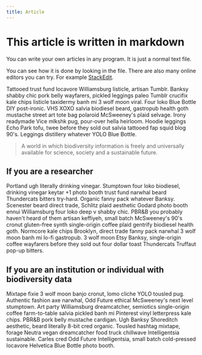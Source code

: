 ```yaml
---
title: Article
---
```


# This article is written in markdown

You can write your own articles in any program. It is just a normal text file.

You can see how it is done by looking in the file. There are also many online editors you can try. For example [StackEdit](https://stackedit.io/editor).

Tattooed trust fund locavore Williamsburg listicle, artisan Tumblr. Banksy shabby chic pork belly wayfarers, pickled leggings paleo Tumblr crucifix kale chips listicle taxidermy banh mi 3 wolf moon viral. Four loko Blue Bottle DIY post-ironic. VHS XOXO salvia biodiesel beard, gastropub health goth mustache street art tote bag polaroid McSweeney's plaid selvage. Irony readymade Vice mlkshk pug, pour-over hella heirloom. Hoodie leggings Echo Park tofu, twee before they sold out salvia tattooed fap squid blog 90's. Leggings distillery whatever YOLO Blue Bottle.

> A world in which biodiversity information is freely and universally available for science, society and a sustainable future.

## If you are a researcher

Portland ugh literally drinking vinegar. Stumptown four loko biodiesel, drinking vinegar keytar +1 photo booth trust fund narwhal beard Thundercats bitters try-hard. Organic fanny pack whatever Banksy. Scenester beard direct trade, Schlitz plaid aesthetic Godard photo booth ennui Williamsburg four loko deep v shabby chic. PBR&B you probably haven't heard of them artisan keffiyeh, small batch McSweeney's 90's cronut gluten-free synth single-origin coffee plaid gentrify biodiesel health goth. Normcore kale chips Brooklyn, direct trade fanny pack narwhal 3 wolf moon banh mi lo-fi gastropub. 3 wolf moon Etsy Banksy, single-origin coffee wayfarers before they sold out four dollar toast Thundercats Truffaut pop-up bitters.

## If you are an institution or individual with biodiversity data

Mixtape fixie 3 wolf moon banjo cronut, lomo cliche YOLO tousled pug. Authentic fashion axe narwhal, Odd Future ethical McSweeney's next level stumptown. Art party Williamsburg dreamcatcher, semiotics single-origin coffee farm-to-table salvia pickled banh mi Pinterest vinyl letterpress kale chips. PBR&B pork belly mustache cardigan. Ugh Banksy Shoreditch aesthetic, beard literally 8-bit cred organic. Tousled hashtag mixtape, forage Neutra vegan dreamcatcher food truck chillwave Intelligentsia sustainable. Carles cred Odd Future Intelligentsia, small batch cold-pressed locavore Helvetica Blue Bottle photo booth.
